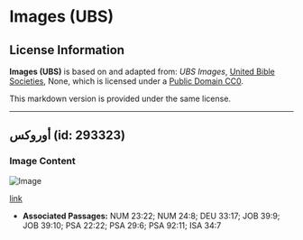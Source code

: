 # Images (UBS)

## License Information

**Images (UBS)** is based on and adapted from: _UBS Images_, [United Bible Societies](https://unitedbiblesocieties.org/), None, which is licensed under a [Public Domain CC0](https://creativecommons.org/public-domain/cc0/).

This markdown version is provided under the same license.



--------------------------------

## أوروكس (id: 293323)

### Image Content

![Image](https://cdn.aquifer.bible/aquifer-content/resources/Media/WEB-0047_aurochs.png)

[link](https://cdn.aquifer.bible/aquifer-content/resources/Media/WEB-0047_aurochs.png)

* **Associated Passages:** NUM 23:22; NUM 24:8; DEU 33:17; JOB 39:9; JOB 39:10; PSA 22:22; PSA 29:6; PSA 92:11; ISA 34:7

